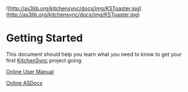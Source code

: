 ![http://as3lib.org/kitchensync/docs/img/KSToaster.jpg](http://as3lib.org/kitchensync/docs/img/KSToaster.jpg)

# Getting Started #
This document should help you learn what you need to know to get your first [KitchenSync](KitchenSync.md) project going.

[Online User Manual](http://kitchensync.as3lib.org/manual/)

[Online ASDocs](http://kitchensync.as3lib.org/docs/)